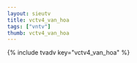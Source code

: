 ```yaml
--- 
layout: sieutv
title: vctv4_van_hoa
tags: ["vntv"]
thumb: vctv4_van_hoa
---
```

{% include tvadv key="vctv4_van_hoa" %}
